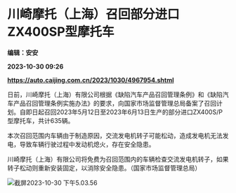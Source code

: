 # 川崎摩托（上海）召回部分进口ZX400SP型摩托车
**编辑：安安**

**2023-10-30 09:26**

**https://auto.caijing.com.cn/2023/1030/4967954.shtml**

日前，川崎摩托（上海）有限公司根据《缺陷汽车产品召回管理条例》和《缺陷汽车产品召回管理条例实施办法》的要求，向国家市场监督管理总局备案了召回计划。自即日起召回2023年5月12日至2023年6月13日生产的部分进口ZX400S/P型摩托车，共计635辆。

本次召回范围内车辆由于制造原因，交流发电机转子可能松动，造成发电机无法发电，导致车辆行驶过程中发动机熄火，存在安全隐患。

川崎摩托（上海）有限公司将免费为召回范围内的车辆检查交流发电机转子，如果转子松动则重新安装固定，以消除安全隐患。（国家市场监督管理总局）

![截屏2023-10-30 下午5.03.56](https://img5.caijing.com.cn/2023/1030/1698656649875.png)
